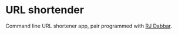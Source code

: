 # URL shortender

Command line URL shortener app, pair programmed with [RJ Dabbar](https://github.com/rjdabbar/url_shortener).
